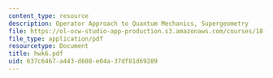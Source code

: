 ```yaml
---
content_type: resource
description: Operator Approach to Quantum Mechanics, Supergeometry
file: https://ol-ocw-studio-app-production.s3.amazonaws.com/courses/18-238-geometry-and-quantum-field-theory-fall-2002/637c6467a443d608e04a37df81d69289_hwk6.pdf
file_type: application/pdf
resourcetype: Document
title: hwk6.pdf
uid: 637c6467-a443-d608-e04a-37df81d69289
---
```

